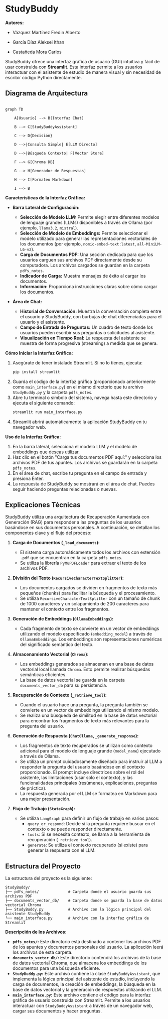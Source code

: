 # StudyBuddy  

**Autores:**

- Vázquez Martínez Fredin Alberto  

- García Díaz Aleksei Ithan

- Castañeda Mora Carlos

StudyBuddy ofrece una interfaz gráfica de usuario (GUI) intuitiva y fácil de usar construida con **Streamlit**. Esta interfaz permite a los usuarios interactuar con el asistente de estudio de manera visual y sin necesidad de escribir código Python directamente.

## Diagrama de Arquitectura  

```mermaid

graph TD

    A[Usuario] --> B(Interfaz Chat)

    B --> C[StudyBuddyAssistant]

    C --> D{Decisión}

    D -->|Consulta Simple| E[LLM Directo]

    D -->|Búsqueda Contexto| F[Vector Store]

    F --> G[Chroma DB]

    G --> H[Generador de Respuestas]

    H --> I[Formateo Markdown]

    I --> B
```

**Características de la Interfaz Gráfica:**

* **Barra Lateral de Configuración:**
    * **Selección de Modelo LLM:** Permite elegir entre diferentes modelos de lenguaje grandes (LLMs) disponibles a través de Ollama (por ejemplo, `llama3.2`, `mistral`).
    * **Selección de Modelo de Embeddings:** Permite seleccionar el modelo utilizado para generar las representaciones vectoriales de los documentos (por ejemplo, `nomic-embed-text:latest`, `all-MiniLM-L6-v2`).
    * **Carga de Documentos PDF:** Una sección dedicada para que los usuarios carguen sus archivos PDF directamente desde su computadora. Los archivos cargados se guardan en la carpeta `pdfs_notes`.
    * **Indicador de Carga:** Muestra mensajes de éxito al cargar los documentos.
    * **Información:** Proporciona instrucciones claras sobre cómo cargar los documentos.

* **Área de Chat:**
    * **Historial de Conversación:** Muestra la conversación completa entre el usuario y StudyBuddy, con burbujas de chat diferenciadas para el usuario y el asistente.
    * **Campo de Entrada de Preguntas:** Un cuadro de texto donde los usuarios pueden escribir sus preguntas o solicitudes al asistente.
    * **Visualización en Tiempo Real:** La respuesta del asistente se muestra de forma progresiva (streaming) a medida que se genera.

**Cómo Iniciar la Interfaz Gráfica:**

1.  Asegúrate de tener instalado Streamlit. Si no lo tienes, ejecuta:
    ```bash
    pip install streamlit
    ```
2.  Guarda el código de la interfaz gráfica (proporcionado anteriormente como `main_interface.py`) en el mismo directorio que tu archivo `StudyBuddy.py` y la carpeta `pdfs_notes`.
3.  Abre tu terminal o símbolo del sistema, navega hasta este directorio y ejecuta el siguiente comando:
    ```bash
    streamlit run main_interface.py
    ```
4.  Streamlit abrirá automáticamente la aplicación StudyBuddy en tu navegador web.

**Uso de la Interfaz Gráfica:**

1.  En la barra lateral, selecciona el modelo LLM y el modelo de embeddings que deseas utilizar.
2.  Haz clic en el botón "Carga tus documentos PDF aquí:" y selecciona los archivos PDF de tus apuntes. Los archivos se guardarán en la carpeta `pdfs_notes`.
3.  En el área de chat, escribe tu pregunta en el campo de entrada y presiona Enter.
4.  La respuesta de StudyBuddy se mostrará en el área de chat. Puedes seguir haciendo preguntas relacionadas o nuevas.

## Explicaciones Técnicas

StudyBuddy utiliza una arquitectura de Recuperación Aumentada con Generación (RAG) para responder a las preguntas de los usuarios basándose en sus documentos personales. A continuación, se detallan los componentes clave y el flujo del proceso:

1.  **Carga de Documentos (`_load_documents`):**
    * El sistema carga automáticamente todos los archivos con extensión `.pdf` que se encuentran en la carpeta `pdfs_notes`.
    * Se utiliza la librería `PyMuPDFLoader` para extraer el texto de los archivos PDF.

2.  **División del Texto (`RecursiveCharacterTextSplitter`):**
    * Los documentos cargados se dividen en fragmentos de texto más pequeños (chunks) para facilitar la búsqueda y el procesamiento.
    * Se utiliza `RecursiveCharacterTextSplitter` con un tamaño de chunk de 1000 caracteres y un solapamiento de 200 caracteres para mantener el contexto entre los fragmentos.

3.  **Generación de Embeddings (`OllamaEmbeddings`):**
    * Cada fragmento de texto se convierte en un vector de embeddings utilizando el modelo especificado (`embedding_model`) a través de `OllamaEmbeddings`. Los embeddings son representaciones numéricas del significado semántico del texto.

4.  **Almacenamiento Vectorial (`Chroma`):**
    * Los embeddings generados se almacenan en una base de datos vectorial local llamada `Chroma`. Esto permite realizar búsquedas semánticas eficientes.
    * La base de datos vectorial se guarda en la carpeta `documents_vector_db` para su persistencia.

5.  **Recuperación de Contexto (`_retrieve_tool`):**
    * Cuando el usuario hace una pregunta, la pregunta también se convierte en un vector de embeddings utilizando el mismo modelo.
    * Se realiza una búsqueda de similitud en la base de datos vectorial para encontrar los fragmentos de texto más relevantes para la pregunta del usuario.

6.  **Generación de Respuesta (`ChatOllama`, `_generate_response`):**
    * Los fragmentos de texto recuperados se utilizan como contexto adicional para el modelo de lenguaje grande (`model_name`) ejecutado a través de Ollama.
    * Se utiliza un prompt cuidadosamente diseñado para instruir al LLM a responder la pregunta del usuario basándose en el contexto proporcionado. El prompt incluye directrices sobre el rol del asistente, las limitaciones (usar solo el contexto), y las funcionalidades principales (resúmenes, explicaciones, preguntas de práctica).
    * La respuesta generada por el LLM se formatea en Markdown para una mejor presentación.

7.  **Flujo de Trabajo (`StateGraph`):**
    * Se utiliza `LangGraph` para definir un flujo de trabajo en varios pasos:
        * `query_or_respond`: Decide si la pregunta requiere buscar en el contexto o se puede responder directamente.
        * `tools`: Si se necesita contexto, se llama a la herramienta de recuperación (`_retrieve_tool`).
        * `generate`: Se utiliza el contexto recuperado (si existe) para generar la respuesta con el LLM.

## Estructura del Proyecto

La estructura del proyecto es la siguiente:

```
StudyBuddy/
├── pdfs_notes/             # Carpeta donde el usuario guarda sus archivos PDF
├── documents_vector_db/    # Carpeta donde se guarda la base de datos vectorial Chroma
├── StudyBuddy.py           # Archivo con la lógica principal del asistente StudyBuddy
└── main_interface.py       # Archivo con la interfaz gráfica de Streamlit
```

**Descripción de los Archivos:**

* **`pdfs_notes/`:** Este directorio está destinado a contener los archivos PDF de los apuntes y documentos personales del usuario. La aplicación leerá los archivos de esta carpeta.
* **`documents_vector_db/`:** Este directorio contendrá los archivos de la base de datos vectorial Chroma, que almacena los embeddings de los documentos para una búsqueda eficiente.
* **`StudyBuddy.py`:** Este archivo contiene la clase `StudyBuddyAssistant`, que implementa la lógica principal del asistente de estudio, incluyendo la carga de documentos, la creación de embeddings, la búsqueda en la base de datos vectorial y la generación de respuestas utilizando el LLM.
* **`main_interface.py`:** Este archivo contiene el código para la interfaz gráfica de usuario construida con Streamlit. Permite a los usuarios interactuar con `StudyBuddyAssistant` a través de un navegador web, cargar sus documentos y hacer preguntas.


